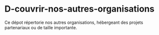 # D-couvrir-nos-autres-organisations
Ce dépot répertorie nos autres organisations, hébergeant des projets partenariaux ou de taille importante. 

